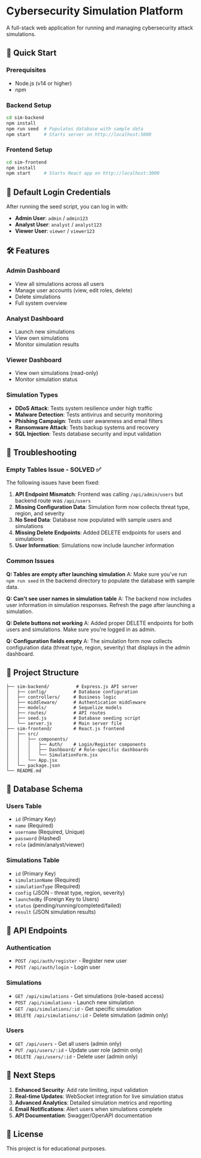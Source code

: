 # Cybersecurity Simulation Platform

A full-stack web application for running and managing cybersecurity attack simulations.

## 🚀 Quick Start

### Prerequisites
- Node.js (v14 or higher)
- npm

### Backend Setup
```bash
cd sim-backend
npm install
npm run seed  # Populates database with sample data
npm start     # Starts server on http://localhost:5000
```

### Frontend Setup
```bash
cd sim-frontend
npm install
npm start     # Starts React app on http://localhost:3000
```

## 🔐 Default Login Credentials

After running the seed script, you can log in with:

- **Admin User**: `admin` / `admin123`
- **Analyst User**: `analyst` / `analyst123`  
- **Viewer User**: `viewer` / `viewer123`

## 🛠️ Features

### Admin Dashboard
- View all simulations across all users
- Manage user accounts (view, edit roles, delete)
- Delete simulations
- Full system overview

### Analyst Dashboard  
- Launch new simulations
- View own simulations
- Monitor simulation results

### Viewer Dashboard
- View own simulations (read-only)
- Monitor simulation status

### Simulation Types
- **DDoS Attack**: Tests system resilience under high traffic
- **Malware Detection**: Tests antivirus and security monitoring
- **Phishing Campaign**: Tests user awareness and email filters
- **Ransomware Attack**: Tests backup systems and recovery
- **SQL Injection**: Tests database security and input validation

## 🔧 Troubleshooting

### Empty Tables Issue - SOLVED ✅

The following issues have been fixed:

1. **API Endpoint Mismatch**: Frontend was calling `/api/admin/users` but backend route was `/api/users`
2. **Missing Configuration Data**: Simulation form now collects threat type, region, and severity
3. **No Seed Data**: Database now populated with sample users and simulations
4. **Missing Delete Endpoints**: Added DELETE endpoints for users and simulations
5. **User Information**: Simulations now include launcher information

### Common Issues

**Q: Tables are empty after launching simulation**
A: Make sure you've run `npm run seed` in the backend directory to populate the database with sample data.

**Q: Can't see user names in simulation table**
A: The backend now includes user information in simulation responses. Refresh the page after launching a simulation.

**Q: Delete buttons not working**
A: Added proper DELETE endpoints for both users and simulations. Make sure you're logged in as admin.

**Q: Configuration fields empty**
A: The simulation form now collects configuration data (threat type, region, severity) that displays in the admin dashboard.

## 📁 Project Structure

```
├── sim-backend/          # Express.js API server
│   ├── config/          # Database configuration
│   ├── controllers/     # Business logic
│   ├── middleware/      # Authentication middleware
│   ├── models/          # Sequelize models
│   ├── routes/          # API routes
│   ├── seed.js          # Database seeding script
│   └── server.js        # Main server file
├── sim-frontend/        # React.js frontend
│   ├── src/
│   │   ├── components/
│   │   │   ├── Auth/    # Login/Register components
│   │   │   ├── Dashboard/ # Role-specific dashboards
│   │   │   └── SimulationForm.jsx
│   │   └── App.jsx
│   └── package.json
└── README.md
```

## 🔄 Database Schema

### Users Table
- `id` (Primary Key)
- `name` (Required)
- `username` (Required, Unique)
- `password` (Hashed)
- `role` (admin/analyst/viewer)

### Simulations Table  
- `id` (Primary Key)
- `simulationName` (Required)
- `simulationType` (Required)
- `config` (JSON - threat type, region, severity)
- `launchedBy` (Foreign Key to Users)
- `status` (pending/running/completed/failed)
- `result` (JSON simulation results)

## 🚀 API Endpoints

### Authentication
- `POST /api/auth/register` - Register new user
- `POST /api/auth/login` - Login user

### Simulations
- `GET /api/simulations` - Get simulations (role-based access)
- `POST /api/simulations` - Launch new simulation
- `GET /api/simulations/:id` - Get specific simulation
- `DELETE /api/simulations/:id` - Delete simulation (admin only)

### Users
- `GET /api/users` - Get all users (admin only)
- `PUT /api/users/:id` - Update user role (admin only)
- `DELETE /api/users/:id` - Delete user (admin only)

## 🎯 Next Steps

1. **Enhanced Security**: Add rate limiting, input validation
2. **Real-time Updates**: WebSocket integration for live simulation status
3. **Advanced Analytics**: Detailed simulation metrics and reporting
4. **Email Notifications**: Alert users when simulations complete
5. **API Documentation**: Swagger/OpenAPI documentation

## 📝 License

This project is for educational purposes.